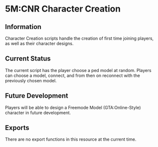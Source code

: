 # 5M:CNR Character Creation

## Information

Character Creation scripts handle the creation of first time joining players,
as well as their character designs.

## Current Status

The current script has the player choose a ped model at random. Players can
choose a model, connect, and from then on reconnect with the previously chosen
model.

## Future Development

Players will be able to design a Freemode Model (GTA:Online-Style) character
in future development.

## Exports

There are no export functions in this resource at the current time.
